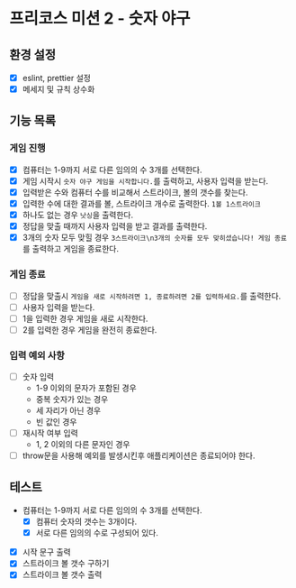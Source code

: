 # 프리코스 미션 2 - 숫자 야구

## 환경 설정

- [x] eslint, prettier 설정
- [x] 메세지 및 규칙 상수화

## 기능 목록

### 게임 진행

- [x] 컴퓨터는 1-9까지 서로 다른 임의의 수 3개를 선택한다.
- [x] 게임 시작시 `숫자 야구 게임을 시작합니다.`를 출력하고, 사용자 입력을 받는다.
- [x] 입력받은 수와 컴퓨터 수를 비교해서 스트라이크, 볼의 갯수를 찾는다.
- [x] 입력한 수에 대한 결과를 볼, 스트라이크 개수로 출력한다. `1볼 1스트라이크`
- [x] 하나도 없는 경우 `낫싱`을 출력한다.
- [x] 정답을 맞출 때까지 사용자 입력을 받고 결과를 출력한다.
- [x] 3개의 숫자 모두 맞힐 경우 `3스트라이크\n3개의 숫자를 모두 맞히셨습니다! 게임 종료`를 출력하고 게임을 종료한다.

### 게임 종료

- [ ] 정답을 맞출시 `게임을 새로 시작하려면 1, 종료하려면 2를 입력하세요.`를 출력한다.
- [ ] 사용자 입력을 받는다.
- [ ] 1을 입력한 경우 게임을 새로 시작한다.
- [ ] 2를 입력한 경우 게임을 완전히 종료한다.

### 입력 예외 사항

- [ ] 숫자 입력
  - 1-9 이외의 문자가 포함된 경우
  - 중복 숫자가 있는 경우
  - 세 자리가 아닌 경우
  - 빈 값인 경우
- [ ] 재시작 여부 입력
  - 1, 2 이외의 다른 문자인 경우
- [ ] throw문을 사용해 예외를 발생시킨후 애플리케이션은 종료되어야 한다.

## 테스트

- 컴퓨터는 1-9까지 서로 다른 임의의 수 3개를 선택한다.
  - [x] 컴퓨터 숫자의 갯수는 3개이다.
  - [x] 서로 다른 임의의 수로 구성되어 있다.
- [x] 시작 문구 출력
- [x] 스트라이크 볼 갯수 구하기
- [x] 스트라이크 볼 갯수 출력
